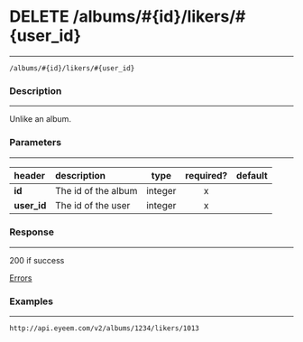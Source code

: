 # DELETE /albums/#{id}/likers/#{user_id} 
***
`/albums/#{id}/likers/#{user_id}`

### Description
***
Unlike an album.

### Parameters
***

|header| description| type |required? |default|
|:---------|:--------------|:----------:|:------------:|:------------:|
|**id**| The id of the album|integer|x||
|**user_id**| The id of the user|integer|x||

### Response
***


200 if success

[Errors](../../resources/errors.md#files)

### Examples
***

`http://api.eyeem.com/v2/albums/1234/likers/1013`






 